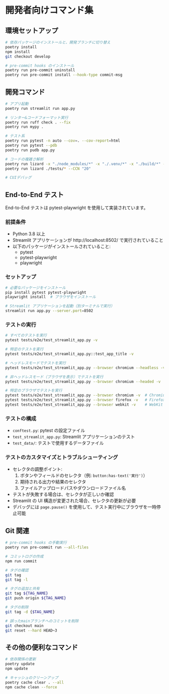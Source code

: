 # 開発者向けコマンド集

## 環境セットアップ

```bash
# 依存パッケージのインストールと、開発ブランチに切り替え
poetry install
npm install
git checkout develop

# pre-commit hooks のインストール
poetry run pre-commit uninstall
poetry run pre-commit install --hook-type commit-msg
```

## 開発コマンド

```bash
# アプリ起動
poetry run streamlit run app.py

# リンター&コードフォーマット実行
poetry run ruff check . --fix
poetry run mypy .

# テスト系
poetry run pytest -n auto --cov=. --cov-report=html
poetry run pytest --pdb
poetry run pudb app.py

# コードの複雑さ解析
poetry run lizard -x "./node_modules/*" -x "./.venv/*" -x "./build/*" -x "./dist/*" -x "./htmlcov/*" -x "./tests/*" --CCN "10"
poetry run lizard ./tests/* --CCN "20"

# CUIデバッグ
```

## End-to-End テスト

End-to-End テストは pytest-playwright を使用して実装されています。

### 前提条件

- Python 3.8 以上
- Streamlit アプリケーションが http://localhost:8502/ で実行されていること
- 以下のパッケージがインストールされていること:
  - pytest
  - pytest-playwright
  - playwright

### セットアップ

```bash
# 必要なパッケージをインストール
pip install pytest pytest-playwright
playwright install  # ブラウザをインストール

# Streamlit アプリケーションを起動（別ターミナルで実行）
streamlit run app.py --server.port=8502
```

### テストの実行

```bash
# すべてのテストを実行
pytest tests/e2e/test_streamlit_app.py -v

# 特定のテストを実行
pytest tests/e2e/test_streamlit_app.py::test_app_title -v

# ヘッドレスモードでテストを実行
pytest tests/e2e/test_streamlit_app.py --browser chromium --headless -v

# 非ヘッドレスモード（ブラウザを表示）でテストを実行
pytest tests/e2e/test_streamlit_app.py --browser chromium --headed -v

# 特定のブラウザでテストを実行
pytest tests/e2e/test_streamlit_app.py --browser chromium -v  # Chromium
pytest tests/e2e/test_streamlit_app.py --browser firefox -v   # Firefox
pytest tests/e2e/test_streamlit_app.py --browser webkit -v    # WebKit (Safari)
```

### テストの構成

- `conftest.py`: pytest の設定ファイル
- `test_streamlit_app.py`: Streamlit アプリケーションのテスト
- `test_data/`: テストで使用するデータファイル

### テストのカスタマイズとトラブルシューティング

- セレクタの調整ポイント:
  1. ボタンやフィールドのセレクタ（例: `button:has-text('実行')`）
  2. 期待される出力や結果のセレクタ
  3. ファイルアップロードパスやダウンロードファイル名
- テストが失敗する場合は、セレクタが正しいか確認
- Streamlit の UI 構造が変更された場合、セレクタの更新が必要
- デバッグには `page.pause()` を使用して、テスト実行中にブラウザを一時停止可能

## Git 関連

```bash
# pre-commit hooks の手動実行
poetry run pre-commit run --all-files

# コミットログの作成
npm run commit

# タグの確認
git tag
git tag -l

# タグの追加と共有
git tag ${TAG_NAME}
git push origin ${TAG_NAME}

# タグの削除
git tag -d {$TAG_NAME}

# 誤ったmainブランチへのコミットを削除
git checkout main
git reset --hard HEAD~3
```

## その他の便利なコマンド

```bash
# 依存関係の更新
poetry update
npm update

# キャッシュのクリーンアップ
poetry cache clear . --all
npm cache clean --force
```
